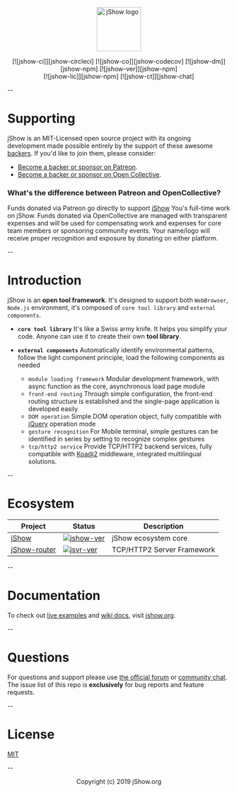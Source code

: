 <p align="center">
	<a href="https://jshow.org" target="_blank">
		<img width="100" src="https://jshow.org/images/logo.png" alt="jShow logo" />
	</a>
</p>

<center>
[![jshow-ci]][jshow-circleci]
[![jshow-co]][jshow-codecov]
[![jshow-dm]][jshow-npm]
[![jshow-ver]][jshow-npm]
</center>
<center>
[![jshow-lic]][jshow-npm]
[![jshow-ct]][jshow-chat]
</center>

[jshow-url]: https://github.com/j-show/jshow
[jshow-npm]: https://npmjs.com/package/jshow
[jshow-chat]: https://jshow.org/chat
[jshow-circleci]: https://circleci.com/gh/j-show/jshow/tree/dev
[jshow-codecov]: https://codecov.io/github/vuejs/vue?branch=dev
[jshow-ci]: https://img.shields.io/circleci/project/github/j-show/jshow/dev.svg
[jshow-co]: https://img.shields.io/codecov/c/github/j-show/jshow/dev.svg
[jshow-ver]: https://img.shields.io/npm/v/jshow.svg
[jshow-lic]: https://img.shields.io/npm/l/jshow.svg
[jshow-dm]: https://img.shields.io/npm/dm/jshow.svg
[jshow-ct]: https://img.shields.io/badge/chat-on%20discord-7289da.svg

--

# Supporting

jShow is an MIT-Licensed open source project with its ongoing development made possible entirely by the support of these awesome [backers](https://github.com/j-show/show/blob/dev/BACKERS.md). If you'd like to join them, please consider:

- [Become a backer or sponsor on Patreon](https://www.patreon.com/jshow).
- [Become a backer or sponsor on Open Collective](https://opencollective.com/jshow).

### What's the difference between Patreon and OpenCollective?

Funds donated via Patreon go directly to support [jShow][jshow-url] You's full-time work on jShow. Funds donated via OpenCollective are managed with transparent expenses and will be used for compensating work and expenses for core team members or sponsoring community events. Your name/logo will receive proper recognition and exposure by donating on either platform.

--

# Introduction

jShow is an **open tool framework**. It's designed to support both `WebBrowser`, `Node.js` environment, it's composed of `core tool library` and `external components`.

- **`core tool library`** It's like a Swiss army knife. It helps you simplify your code. Anyone can use it to create their own **tool library**.

- **`external components`** Automatically identify environmental patterns, follow the light component principle, load the following components as needed
	- `module loading framework` Modular development framework, with async function as the core, asynchronous load page module
	- `front-end routing` Through simple configuration, the front-end routing structure is established and the single-page application is developed easily
	- `DOM operation` Simple DOM operation object, fully compatible with [jQuery](https://jquery.com/) operation mode
	- `gesture recognition` For Mobile terminal, simple gestures can be identified in series by setting to recognize complex gestures
	- `tcp/http2 service` Provide TCP/HTTP2 backend services, fully compatible with [Koa@2](https://koajs.com/) middleware, integrated multilingual solutions.

--


# Ecosystem

| Project | Status | Description |
|---|---|---|
| [jShow][jshow-url] | [![jshow-ver]][jshow-npm] | jShow ecosystem core |
| [jShow-router][jsvr-url] | [![jsvr-ver]][jsvr-npm] | TCP/HTTP2 Server Framework |


[jsvr-ver]: https://img.shields.io/npm/v/jsvr.svg
[jsvr-url]: https://github.com/j-show/jsvr
[jsvr-npm]: https://npmjs.com/package/jsvr

--

# Documentation


To check out [live examples](https://jshow.org/example) and [wiki docs](https://jshow.org/wiki), visit [jshow.org](https://jshow.org).

--

# Questions

For questions and support please use [the official forum](https://jshow.org/forum) or [community chat](https://jshow.org/chat). 
The issue list of this repo is **exclusively** for bug reports and feature requests.

--

# License

[MIT](http://opensource.org/licenses/MIT)

--

<center>Copyright (c) 2019 jShow.org</center>